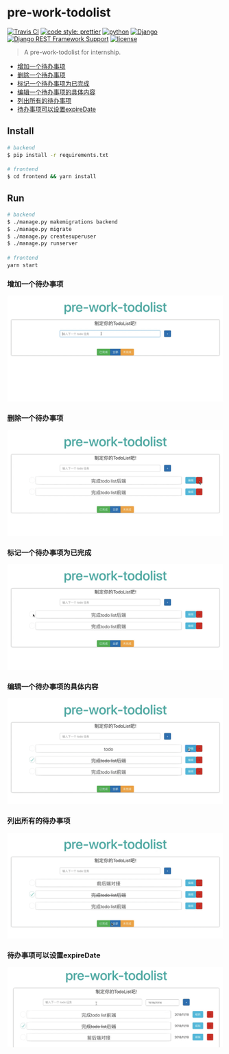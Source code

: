# pre-work-todolist
[![Travis CI](https://travis-ci.com/ZYSzys/pre-work-todolist.svg?token=hDbx4fFbLLvMJQybMquv&branch=master)](https://travis-ci.com/ZYSzys/pre-work-todolist)
[![code style: prettier](https://img.shields.io/badge/code_style-prettier-ff69b4.svg?style=flat)](https://github.com/prettier/prettier)
[![python](https://img.shields.io/badge/python-2.7.10-blue.svg)](https://www.python.org/)
[![Django](https://img.shields.io/badge/Django-1.8.19-blue.svg)](https://www.djangoproject.com/)
[![Django REST Framework Support](https://img.shields.io/badge/DRF-3.5.4-blue.svg)](https://www.django-rest-framework.org/)
[![license](https://img.shields.io/github/license/ZYSzys/pre-work-todolist.svg)](https://github.com/ZYSzys/pre-work-todolist/blob/master/LICENSE)

> A pre-work-todolist for internship.

- [增加一个待办事项](#增加一个待办事项)
- [删除一个待办事项](#删除一个待办事项)
- [标记一个待办事项为已完成](#标记一个待办事项为已完成)
- [编辑一个待办事项的具体内容](#编辑一个待办事项的具体内容)
- [列出所有的待办事项](#列出所有的待办事项)
- [待办事项可以设置expireDate](#待办事项可以设置expiredate)


## Install
```sh
# backend
$ pip install -r requirements.txt

# frontend
$ cd frontend && yarn install
```

## Run
```sh
# backend
$ ./manage.py makemigrations backend
$ ./manage.py migrate
$ ./manage.py createsuperuser
$ ./manage.py runserver

# frontend
yarn start
```


### 增加一个待办事项
![](/screenshot/1.gif)

### 删除一个待办事项
![](/screenshot/2.gif)

### 标记一个待办事项为已完成
![](/screenshot/3.gif)

### 编辑一个待办事项的具体内容
![](/screenshot/4.gif)

### 列出所有的待办事项
![](/screenshot/5.gif)

### 待办事项可以设置expireDate
![](/screenshot/6.gif)
